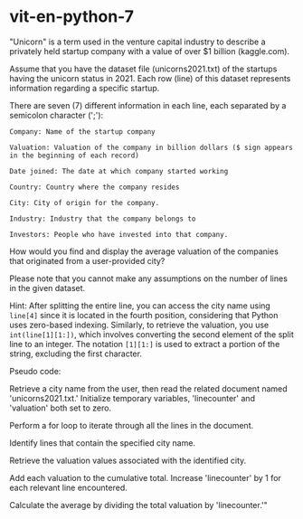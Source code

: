 # vit-en-python-7

"Unicorn" is a term used in the venture capital industry to describe a privately held startup company with a value of over $1 billion (kaggle.com).

Assume that you have the dataset file (unicorns2021.txt) of the startups having the unicorn status in 2021. Each row (line) of this dataset represents information regarding a specific startup.

There are seven (7) different information in each line, each separated by a semicolon character (';'):

    Company: Name of the startup company

    Valuation: Valuation of the company in billion dollars ($ sign appears in the beginning of each record)

    Date joined: The date at which company started working

    Country: Country where the company resides

    City: City of origin for the company.

    Industry: Industry that the company belongs to

    Investors: People who have invested into that company.

How would you find and display the average valuation of the companies that originated from a user-provided city?

Please note that you cannot make any assumptions on the number of lines in the given dataset.

Hint: After splitting the entire line, you can access the city name using `line[4]` since it is located in the fourth position, considering that Python uses zero-based indexing. Similarly, to retrieve the valuation, you use `int(line[1][1:])`, which involves converting the second element of the split line to an integer. The notation `[1][1:]` is used to extract a portion of the string, excluding the first character.

Pseudo code:

Retrieve a city name from the user, then read the related document named 'unicorns2021.txt.' Initialize temporary variables, 'linecounter' and 'valuation' both set to zero.

Perform a for loop to iterate through all the lines in the document.

Identify lines that contain the specified city name.

Retrieve the valuation values associated with the identified city.

Add each valuation to the cumulative total. Increase 'linecounter' by 1 for each relevant line encountered.

Calculate the average by dividing the total valuation by 'linecounter.'"
